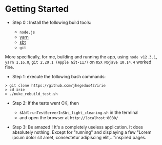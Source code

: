 

# Getting Started

- Step 0 : Install the following build tools: 

  - `node.js`  
  - [yarn](https://yarnpkg.com/en/)    
  - [sbt](https://www.scala-sbt.org/)     
  - `git`

More specifically, for me, building and running the app, using `node v12.3.1`, `yarn 1.16.0`, `git 2.20.1 (Apple Git-117)` on `OSX Mojave 10.14.4` worked fine.

- Step 1: execute the following bash commands:

```
> git clone https://github.com/jhegedus42/irie
> cd irie
> ./nuke_rebuild_test.sh 
```

- Step 2: If the tests went OK, then 
   - start `runTestServerInSbt_light_cleaning.sh` in the terminal
   - and open the browser at `http://localhost:8080/`

- Step 3: Be amazed ! It's a completely useless application. It does absolutely nothing. Except for "running" and displaying a few "Lorem ipsum dolor sit amet, consectetur adipiscing elit,..."inspired pages.


